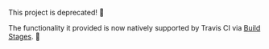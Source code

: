 This project is deprecated! 🙅

The functionality it provided is now natively supported
by Travis CI via [Build Stages][build stages]. 🎉

<!-- Link labels: -->

[build stages]: https://blog.travis-ci.com/2017-05-11-introducing-build-stages
